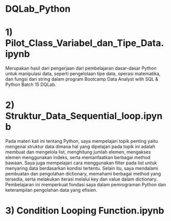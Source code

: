 # DQLab_Python

# 1) Pilot_Class_Variabel_dan_Tipe_Data.ipynb
Merupakan hasil dari pengerjaan dari pembelajaran dasar-dasar Python untuk manipulasi data, seperti pengelolaan tipe data, operasi matematika, dan fungsi dari string dalam program Bootcamp Data Analyst with SQL &amp; Python Batch 15 DQLab.

# 2) Struktur_Data_Sequential_loop.ipynb
Pada materi kali ini tentang Python, saya mempelajari topik penting yaitu mengenai struktur data dimana hal yang dipelajari pada topik ini adalah membuat dan mengelola list, menghitung jumlah elemen, mengakses elemen menggunakan indeks, serta memanfaatkan berbagai method bawaan. Saya juga mempelajari cara menggunakan filter pada list untuk menyaring data berdasarkan kondisi tertentu. Selain itu, saya mendalami pembuatan dan pengolahan dictionary, memahami berbagai method yang tersedia, serta melakukan iterasi melalui key dan value dalam dictionary. Pembelajaran ini memperkuat fondasi saya dalam pemrograman Python dan keterampilan pengolahan data yang efisien.

# 3) Condition Looping Function.ipynb


